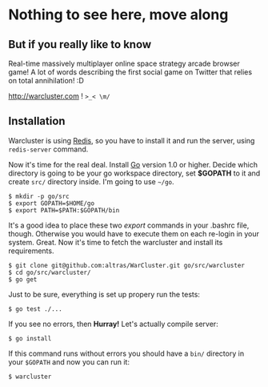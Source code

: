 # Nothing to see here, move along

## But if you really like to know
Real-time massively multiplayer online space strategy arcade browser game!
A lot of words describing the first social game on Twitter that relies on total annihilation! :D

http://warcluster.com ! `>_< \m/`


## Installation

Warcluster is using [Redis](http://redis.io/), so you have to install it and run the server, using `redis-server` command.

Now it's time for the real deal. Install [Go](http://golang.org/) version 1.0 or higher. Decide which directory is going
to be your go workspace directory, set __$GOPATH__ to it and create `src/` directory inside. I'm going to use `~/go`.

    $ mkdir -p go/src
    $ export GOPATH=$HOME/go
    $ export PATH=$PATH:$GOPATH/bin

It's a good idea to place these two _export_ commands in your .bashrc file, though. Otherwise you would
have to execute them on each re-login in your system.
Great. Now it's time to fetch the warcluster and install its requirements.

    $ git clone git@github.com:altras/WarCluster.git go/src/warcluster
    $ cd go/src/warcluster/
    $ go get

Just to be sure, everything is set up propery run the tests:

    $ go test ./...

If you see no errors, then __Hurray!__ Let's actually compile server:

    $ go install

If this command runs without errors you should have a `bin/` directory in your `$GOPATH` and now you can run it:

    $ warcluster
